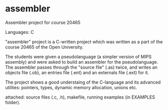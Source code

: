 # assembler
Assembler project for course 20465

Languages: C

"assembler" project is a C-written project which was written as a part of the course 20465 of the Open University.

The students were given a pseudolanguage (a simpler version of MIPS assembly) and were asked to build an assembler for the pseudolanguage. The assembler passes through the "source file" (.as) twice, and writes an objects file (.ob), an entries file (.ent) and an externals file (.ext) for it.

The project shows a good understaing of the C-language and its advanced utilites: pointers, types, dynamic memory allocation, unions etc.

attached: source files (.c, .h), makefile, running examples (in EXAMPLES folder).


